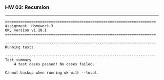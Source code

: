 ### HW 03: Recursion

---


```shell
=====================================================================
Assignment: Homework 3
OK, version v1.18.1
=====================================================================

~~~~~~~~~~~~~~~~~~~~~~~~~~~~~~~~~~~~~~~~~~~~~~~~~~~~~~~~~~~~~~~~~~~~~
Running tests

---------------------------------------------------------------------
Test summary
    4 test cases passed! No cases failed.

Cannot backup when running ok with --local.
```